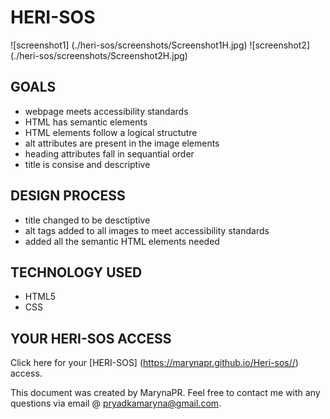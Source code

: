 # HERI-SOS

![screenshot1] (./heri-sos/screenshots/Screenshot1H.jpg)
![screenshot2] (./heri-sos/screenshots/Screenshot2H.jpg)

## GOALS
* webpage meets accessibility standards 
* HTML has semantic elements
* HTML elements follow a logical structutre
* alt attributes are present in the image elements
* heading attributes fall in sequantial order
* title is consise and descriptive

## DESIGN PROCESS
* title changed to be desctiptive
* alt tags added to all images to meet accessibility standards
* added all the semantic HTML elements needed

## TECHNOLOGY USED
* HTML5
* CSS

## YOUR HERI-SOS ACCESS
Click here for your [HERI-SOS] (https://marynapr.github.io/Heri-sos//) access.

This document was created by MarynaPR. 
Feel free to contact me with any questions via email @ pryadkamaryna@gmail.com.